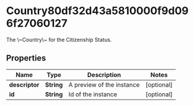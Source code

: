 

# Country80df32d43a5810000f9d096f27060127

The \\~Country\\~ for the Citizenship Status.

## Properties

| Name | Type | Description | Notes |
|------------ | ------------- | ------------- | -------------|
|**descriptor** | **String** | A preview of the instance |  [optional] |
|**id** | **String** | Id of the instance |  [optional] |



